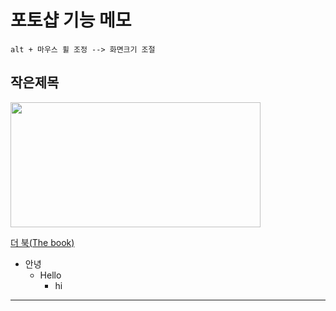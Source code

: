 # 포토샵 기능 메모

```
alt + 마우스 휠 조정 --> 화면크기 조절
```

## 작은제목

<img src="https://hyejin192.github.io/img/printscreen.png"  width="400" height="200">

[더 북(The book)](https://thebook.io/)

+ 안녕
  + Hello
    + hi

-----------------
